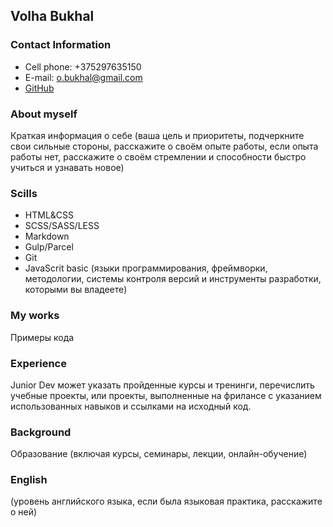 ## Volha Bukhal

### Contact Information
* Cell phone: +375297635150
* E-mail: o.bukhal@gmail.com
* [GitHub](https://github.com/VolhaBukhal) 

### About myself
Краткая информация о себе (ваша цель и приоритеты, подчеркните свои сильные стороны, расскажите о своём опыте работы, если опыта работы нет, расскажите о своём стремлении и способности быстро учиться и узнавать новое)

### Scills
* HTML&CSS
* SCSS/SASS/LESS
* Markdown
* Gulp/Parcel
* Git
* JavaScrit basic
(языки программирования, фреймворки, методологии, системы контроля версий и инструменты разработки, которыми вы владеете)

### My works
Примеры кода

### Experience
Junior Dev может указать пройденные курсы и тренинги, перечислить учебные проекты, или проекты, выполненные на фрилансе с указанием использованных навыков и ссылками на исходный код.

### Background
Образование (включая курсы, семинары, лекции, онлайн-обучение)

### English
(уровень английского языка, если была языковая практика, расскажите о ней)











